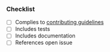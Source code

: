 <!--- Complete the following checklist before submitting your pull request --->
### Checklist
- [ ] Complies to [contributing guidelines](./CONTRIBUTING.md)
- [ ] Includes tests
- [ ] Includes documentation
- [ ] References open issue
